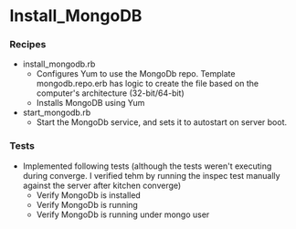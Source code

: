 # Install_MongoDB

### Recipes
* install_mongodb.rb
    * Configures Yum to use the MongoDb repo. Template mongodb.repo.erb has logic to create the file based on the computer's architecture (32-bit/64-bit)
    * Installs MongoDB using Yum
* start_mongodb.rb
    * Start the MongoDb service, and sets it to autostart on server boot.

### Tests
* Implemented following tests (although the tests weren't executing during converge. I verified tehm by running the inspec test manually against the server after kitchen converge)
    * Verify MongoDb is installed
    * Verify MongoDb is running
    * Verify MongoDb is running under mongo user
